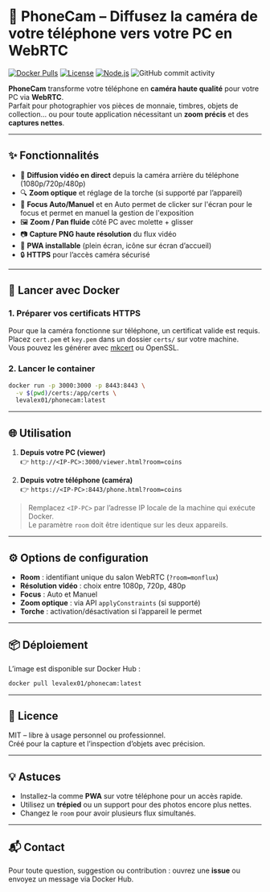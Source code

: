 
# 📸 PhoneCam – Diffusez la caméra de votre téléphone vers votre PC en WebRTC

[![Docker Pulls](https://img.shields.io/docker/pulls/levalex01/phonecam)](https://hub.docker.com/r/levalex01/phonecam)
[![License](https://img.shields.io/badge/license-MIT-blue.svg)](LICENSE)
[![Node.js](https://img.shields.io/badge/node-%3E%3D18-green.svg)](https://nodejs.org)
![GitHub commit activity](https://img.shields.io/github/commit-activity/w/levalex01/Phone-Cam)


**PhoneCam** transforme votre téléphone en **caméra haute qualité** pour votre PC via **WebRTC**.  
Parfait pour photographier vos pièces de monnaie, timbres, objets de collection… ou pour toute application nécessitant un **zoom précis** et des **captures nettes**.

---

## ✨ Fonctionnalités

- 🔴 **Diffusion vidéo en direct** depuis la caméra arrière du téléphone (1080p/720p/480p)  
- 🔍 **Zoom optique** et réglage de la torche (si supporté par l’appareil)  
- 🔎 **Focus Auto/Manuel** et en Auto permet de clicker sur l'écran pour le focus et permet en manuel la gestion de l'exposition
- 🖼 **Zoom / Pan fluide** côté PC avec molette + glisser  
- 📷 **Capture PNG haute résolution** du flux vidéo  
- 📱 **PWA installable** (plein écran, icône sur écran d’accueil)  
- 🔒 **HTTPS** pour l’accès caméra sécurisé  

---

## 🚀 Lancer avec Docker

### 1. Préparer vos certificats HTTPS
Pour que la caméra fonctionne sur téléphone, un certificat valide est requis.  
Placez `cert.pem` et `key.pem` dans un dossier `certs/` sur votre machine.  
Vous pouvez les générer avec [mkcert](https://github.com/FiloSottile/mkcert) ou OpenSSL.

### 2. Lancer le container
```bash
docker run -p 3000:3000 -p 8443:8443 \
  -v $(pwd)/certs:/app/certs \
  levalex01/phonecam:latest
```

---

## 🌐 Utilisation

1. **Depuis votre PC (viewer)**  
   👉 `http://<IP-PC>:3000/viewer.html?room=coins`

2. **Depuis votre téléphone (caméra)**  
   👉 `https://<IP-PC>:8443/phone.html?room=coins`

> Remplacez `<IP-PC>` par l’adresse IP locale de la machine qui exécute Docker.  
> Le paramètre `room` doit être identique sur les deux appareils.

---

## ⚙️ Options de configuration

- **Room** : identifiant unique du salon WebRTC (`?room=monflux`)  
- **Résolution vidéo** : choix entre 1080p, 720p, 480p 
- **Focus** : Auto et Manuel 
- **Zoom optique** : via API `applyConstraints` (si supporté)  
- **Torche** : activation/désactivation si l’appareil le permet  

---

## 📦 Déploiement
L’image est disponible sur Docker Hub :  
```bash
docker pull levalex01/phonecam:latest
```

---

## 📜 Licence
MIT – libre à usage personnel ou professionnel.  
Créé pour la capture et l’inspection d’objets avec précision.

---

## 💡 Astuces
- Installez-la comme **PWA** sur votre téléphone pour un accès rapide.  
- Utilisez un **trépied** ou un support pour des photos encore plus nettes.  
- Changez le `room` pour avoir plusieurs flux simultanés.

---

## 📬 Contact
Pour toute question, suggestion ou contribution : ouvrez une **issue** ou envoyez un message via Docker Hub.
